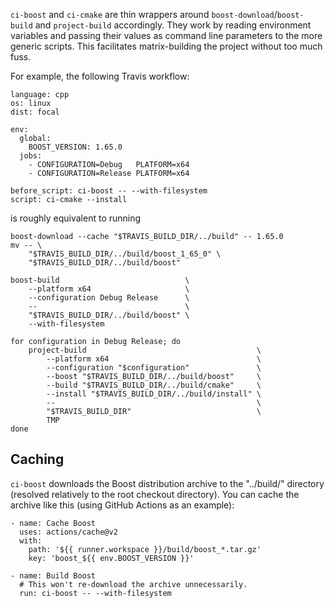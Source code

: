 `ci-boost` and `ci-cmake` are thin wrappers around `boost-download`/`boost-build`
and `project-build` accordingly.  They work by reading environment variables
and passing their values as command line parameters to the more generic scripts.
This facilitates matrix-building the project without too much fuss.

For example, the following Travis workflow:

```
language: cpp
os: linux
dist: focal

env:
  global:
    BOOST_VERSION: 1.65.0
  jobs:
    - CONFIGURATION=Debug   PLATFORM=x64
    - CONFIGURATION=Release PLATFORM=x64

before_script: ci-boost -- --with-filesystem
script: ci-cmake --install
```

is roughly equivalent to running

```
boost-download --cache "$TRAVIS_BUILD_DIR/../build" -- 1.65.0
mv -- \
    "$TRAVIS_BUILD_DIR/../build/boost_1_65_0" \
    "$TRAVIS_BUILD_DIR/../build/boost"

boost-build                            \
    --platform x64                     \
    --configuration Debug Release      \
    --                                 \
    "$TRAVIS_BUILD_DIR/../build/boost" \
    --with-filesystem

for configuration in Debug Release; do
    project-build                                      \
        --platform x64                                 \
        --configuration "$configuration"               \
        --boost "$TRAVIS_BUILD_DIR/../build/boost"     \
        --build "$TRAVIS_BUILD_DIR/../build/cmake"     \
        --install "$TRAVIS_BUILD_DIR/../build/install" \
        --                                             \
        "$TRAVIS_BUILD_DIR"                            \
        TMP
done
```

Caching
-------

`ci-boost` downloads the Boost distribution archive to the "../build/"
directory (resolved relatively to the root checkout directory).  You can cache
the archive like this (using GitHub Actions as an example):

```
- name: Cache Boost
  uses: actions/cache@v2
  with:
    path: '${{ runner.workspace }}/build/boost_*.tar.gz'
    key: 'boost_${{ env.BOOST_VERSION }}'

- name: Build Boost
  # This won't re-download the archive unnecessarily.
  run: ci-boost -- --with-filesystem
```
